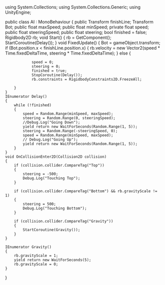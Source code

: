using System.Collections;
using System.Collections.Generic;
using UnityEngine;

public class AI : MonoBehaviour
{
    public Transform finishLine;
    Transform Bot;
    public float maxSpeed;
    public float minSpeed;
    private float speed;
    public float steeringSpeed;
    public float steering;
    bool finished = false;
    Rigidbody2D rb;
    void Start()
    {
        rb = GetComponent<Rigidbody2D>();
        StartCoroutine(Delay());
    }
    void FixedUpdate()
    {
        Bot = gameObject.transform;
        if (Bot.position.x < finishLine.position.x)
        {
            rb.velocity = new Vector2(speed * Time.fixedDeltaTime, steering * Time.fixedDeltaTime);
        }
        else
        {
            
                speed = 0;
                steering = 0;
                finished = true;
                StopCoroutine(Delay());
                rb.constraints = RigidbodyConstraints2D.FreezeAll;
            
        }
    }
    IEnumerator Delay()
    {
        while (!finished)
        {
            speed = Random.Range(minSpeed, maxSpeed);
            steering = Random.Range(0, steeringSpeed);
            //Debug.Log("Going Down");
            yield return new WaitForSeconds(Random.Range(1, 5));
            steering = Random.Range(-steeringSpeed, 0);
            speed = Random.Range(minSpeed, maxSpeed);
            // Debug.Log("Going Up");
            yield return new WaitForSeconds(Random.Range(1, 5));
        }
    }
    void OnCollisionEnter2D(Collision2D collision)
    {
        if (collision.collider.CompareTag("Top"))
        {
            steering = -500;
            Debug.Log("Touching Top");
        }

        if (collision.collider.CompareTag("Bottom") && rb.gravityScale != 1)
        {
            steering = 500;
            Debug.Log("Touching Bottom");
        }

        if (collision.collider.CompareTag("Gravity")) 
        {
            StartCoroutine(Gravity());
        }
    }

    IEnumerator Gravity() 
    {
        rb.gravityScale = 1;
        yield return new WaitForSeconds(5);
        rb.gravityScale = 0;
    }
}
